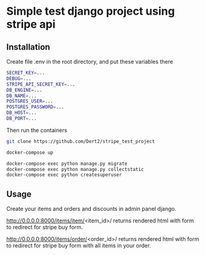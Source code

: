 # Simple test django project using stripe api



## Installation
Create file .env in the root directory, and put these variables there
```bash
SECRET_KEY=...
DEBUG=...
STRIPE_API_SECRET_KEY=...
DB_ENGINE=...
DB_NAME=...
POSTGRES_USER=...
POSTGRES_PASSWORD=...
DB_HOST=...
DB_PORT=...
```
Then run the containers

```bash
git clone https://github.com/Dert2/stripe_test_project

docker-compose up

docker-compose exec python manage.py migrate
docker-compose exec python manage.py collectstatic
docker-compose exec python createsuperuser
```

## Usage
Create your items and orders and discounts in admin panel django.

http://0.0.0.0:8000/items/item/<item_id>/ returns rendered html with form to redirect for stripe buy form.

http://0.0.0.0:8000/items/order/<order_id>/ returns rendered html with form to redirect for stripe buy form with all items in your order.
